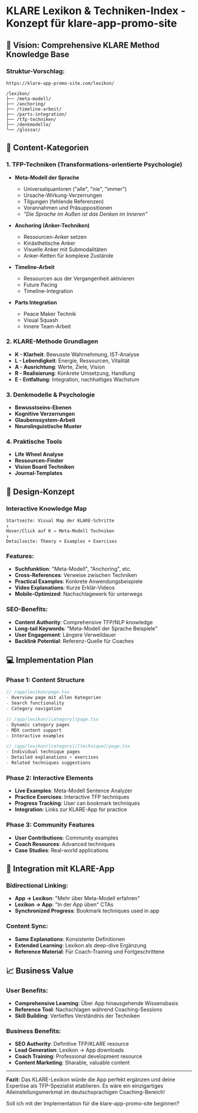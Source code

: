 # KLARE Lexikon & Techniken-Index - Konzept für klare-app-promo-site

## 🎯 Vision: Comprehensive KLARE Method Knowledge Base

### **Struktur-Vorschlag:**
```
https://klare-app-promo-site.com/lexikon/

/lexikon/
├── /meta-modell/
├── /anchoring/  
├── /timeline-arbeit/
├── /parts-integration/
├── /tfp-techniken/
├── /denkmodelle/
└── /glossar/
```

## 📖 Content-Kategorien

### **1. TFP-Techniken (Transformations-orientierte Psychologie)**
- **Meta-Modell der Sprache**
  - Universalquantoren ("alle", "nie", "immer")
  - Ursache-Wirkung-Verzerrungen  
  - Tilgungen (fehlende Referenzen)
  - Vorannahmen und Präsuppositionen
  - *"Die Sprache im Außen ist das Denken im Inneren"*

- **Anchoring (Anker-Techniken)**
  - Ressourcen-Anker setzen
  - Kinästhetische Anker
  - Visuelle Anker mit Submodalitäten
  - Anker-Ketten für komplexe Zustände

- **Timeline-Arbeit**
  - Ressourcen aus der Vergangenheit aktivieren
  - Future Pacing
  - Timeline-Integration

- **Parts Integration** 
  - Peace Maker Technik
  - Visual Squash
  - Innere Team-Arbeit

### **2. KLARE-Methode Grundlagen**
- **K - Klarheit**: Bewusste Wahrnehmung, IST-Analyse
- **L - Lebendigkeit**: Energie, Ressourcen, Vitalität  
- **A - Ausrichtung**: Werte, Ziele, Vision
- **R - Realisierung**: Konkrete Umsetzung, Handlung
- **E - Entfaltung**: Integration, nachhaltiges Wachstum

### **3. Denkmodelle & Psychologie**
- **Bewusstseins-Ebenen**
- **Kognitive Verzerrungen**
- **Glaubenssystem-Arbeit**
- **Neurolinguistische Muster**

### **4. Praktische Tools**
- **Life Wheel Analyse**
- **Ressourcen-Finder**
- **Vision Board Techniken**
- **Journal-Templates**

## 🎨 Design-Konzept

### **Interactive Knowledge Map**
```
Startseite: Visual Map der KLARE-Schritte
↓
Hover/Click auf K → Meta-Modell Techniken
↓  
Detailseite: Theory + Examples + Exercises
```

### **Features:**
- **Suchfunktion**: "Meta-Modell", "Anchoring", etc.
- **Cross-References**: Verweise zwischen Techniken
- **Practical Examples**: Konkrete Anwendungsbeispiele
- **Video Explanations**: Kurze Erklär-Videos
- **Mobile-Optimized**: Nachschlagewerk für unterwegs

### **SEO-Benefits:**
- **Content Authority**: Comprehensive TFP/NLP knowledge
- **Long-tail Keywords**: "Meta-Modell der Sprache Beispiele"
- **User Engagement**: Längere Verweildauer
- **Backlink Potential**: Referenz-Quelle für Coaches

## 💻 Implementation Plan

### **Phase 1: Content Structure**
```typescript
// /app/lexikon/page.tsx
- Overview page mit allen Kategorien
- Search functionality
- Category navigation

// /app/lexikon/[category]/page.tsx  
- Dynamic category pages
- MDX content support
- Interactive examples

// /app/lexikon/[category]/[technique]/page.tsx
- Individual technique pages
- Detailed explanations + exercises
- Related techniques suggestions
```

### **Phase 2: Interactive Elements**
- **Live Examples**: Meta-Modell Sentence Analyzer
- **Practice Exercises**: Interactive TFP techniques
- **Progress Tracking**: User can bookmark techniques
- **Integration**: Links zur KLARE-App for practice

### **Phase 3: Community Features**
- **User Contributions**: Community examples
- **Coach Resources**: Advanced techniques
- **Case Studies**: Real-world applications

## 🔗 Integration mit KLARE-App

### **Bidirectional Linking:**
- **App → Lexikon**: "Mehr über Meta-Modell erfahren" 
- **Lexikon → App**: "In der App üben" CTAs
- **Synchronized Progress**: Bookmark techniques used in app

### **Content Sync:**
- **Same Explanations**: Konsistente Definitionen
- **Extended Learning**: Lexikon als deep-dive Ergänzung
- **Reference Material**: Für Coach-Training und Fortgeschrittene

## 📈 Business Value

### **User Benefits:**
- **Comprehensive Learning**: Über App hinausgehende Wissensbasis
- **Reference Tool**: Nachschlagen während Coaching-Sessions
- **Skill Building**: Vertieftes Verständnis der Techniken

### **Business Benefits:**
- **SEO Authority**: Definitive TFP/KLARE resource
- **Lead Generation**: Lexikon → App downloads
- **Coach Training**: Professional development resource
- **Content Marketing**: Sharable, valuable content

---

**Fazit**: Das KLARE-Lexikon würde die App perfekt ergänzen und deine Expertise als TFP-Spezialist etablieren. Es wäre ein einzigartiges Alleinstellungsmerkmal im deutschsprachigen Coaching-Bereich!

Soll ich mit der Implementation für die klare-app-promo-site beginnen?
